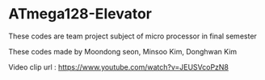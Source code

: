 # ATmega128-Elevator

These codes are team project subject of micro processor in final semester


These codes made by Moondong seon, Minsoo Kim, Donghwan Kim


Video clip url : https://www.youtube.com/watch?v=JEUSVcoPzN8
